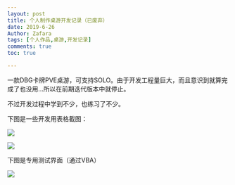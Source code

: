 ```yaml
---
layout: post
title: 个人制作桌游开发记录（已废弃）
date: 2019-6-26
Author: Zafara
tags: [个人作品,桌游,开发记录]
comments: true
toc: true

---
```


一款DBG卡牌PVE桌游，可支持SOLO。由于开发工程量巨大，而且意识到就算完成了也没用...所以在前期迭代版本中就停止。

不过开发过程中学到不少，也练习了不少。

下图是一些开发用表格截图：

![](https://pic.downk.cc/item/5fef00743ffa7d37b3d4526d.png)

![](https://pic.downk.cc/item/5fef00773ffa7d37b3d45318.png)

下图是专用测试界面（通过VBA）

![](https://pic.downk.cc/item/5fef00773ffa7d37b3d45336.png)

